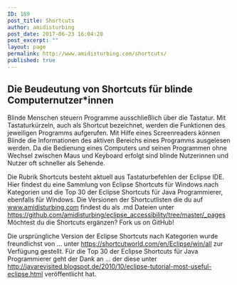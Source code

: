 ```yaml
---
ID: 189
post_title: Shortcuts
author: amidisturbing
post_date: 2017-06-23 16:04:20
post_excerpt: ""
layout: page
permalink: http://www.amidisturbing.com/shortcuts/
published: true
---
```


## Die Beudeutung von Shortcuts für blinde Computernutzer*innen
Blinde Menschen steuern Programme ausschließlich über die Tastatur. Mit Tastaturkürzeln, auch als Shortcut bezeichnet, werden die Funktionen des jeweiligen Programms aufgerufen. 
Mit Hilfe eines Screenreaders  können Blinde die Informationen des aktiven Bereichs eines Programms ausgelesen werden. Da die Bedienung eines Computers und seinen Programmen ohne Wechsel zwischen Maus und Keyboard erfolgt sind blinde Nutzerinnen und Nutzer oft schneller als Sehende.

Die Rubrik Shortcuts besteht aktuell aus Tastaturbefehlen der Eclipse IDE. Hier findest du eine Sammlung von Eclipse Shortcuts für Windows nach Kategorien und die Top 30 der Eclipse Shortcuts für Java Programmierer, ebenfalls für Windows. Die Versionen der Shortcutlisten die du auf www.amidisturbing.com findest du als .md Dateien unter https://github.com/amidisturbing/eclipse_accessibility/tree/master/_pages
Möchtest du die Shortcuts ergänzen? Fork us on GitHub!

Die ursprüngliche Version der Eclipse Shortcuts nach Kategorien wurde freundlichst von ... unter https://shortcutworld.com/en/Eclipse/win/all zur Verfügung gestellt. Für die Top 30 der Eclipse Shortcuts für Java Programmierer geht der Dank an ... der diese unter http://javarevisited.blogspot.de/2010/10/eclipse-tutorial-most-useful-eclipse.html veröffentlicht hat.
